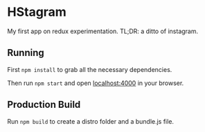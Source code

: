# HStagram

My first app on redux experimentation. TL;DR: a ditto of instagram.

## Running

First `npm install` to grab all the necessary dependencies.

Then run `npm start` and open <localhost:4000> in your browser.

## Production Build

Run `npm build` to create a distro folder and a bundle.js file.
